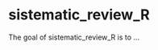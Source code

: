 
# sistematic_review_R

<!-- badges: start -->
<!-- badges: end -->

The goal of sistematic_review_R is to ...

